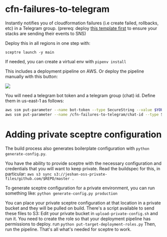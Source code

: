 # cfn-failures-to-telegram

Instantly notifies you of cloudformation failures (i.e create failed, rollbacks, etc) in a Telegram group. (prereq: deploy [this template first](https://github.com/jeshan/cfn-stack-notifications) to ensure your stacks are sending their events to SNS)

Deploy this in all regions in one step with:

`sceptre launch -y main`

If needed, you can create a virtual env with `pipenv install`

This includes a deployment pipeline on AWS. Or deploy the pipeline manually with this button: 

<a href="https://console.aws.amazon.com/cloudformation/home?region=us-east-1#/stacks/new?stackName=cfn-failures-to-telegram-deployment-pipeline&templateURL=https://s3.amazonaws.com/jeshan-oss-public-files/cfn-failures-to-telegram-deployment-pipeline-template.yaml">
<img src="https://s3.amazonaws.com/cloudformation-examples/cloudformation-launch-stack.png"/>
</a>


You will need a telegram bot token and a telegram group (chat) id. Define them in us-east-1 as follows:

```bash
aws ssm put-parameter --name bot-token --type SecureString --value $YOUR_TOKEN --region us-east-1 
aws ssm put-parameter --name /cfn-failures-to-telegram/chat-id --type String --value $YOUR_TOKEN --region us-east-1
``` 

# Adding private sceptre configuration
The build process also generates boilerplate configuration with `python generate-config.py`.

You have the ability to provide sceptre with the necessary configuration and credentials that you will want to keep private.
Read the buildspec for this, in particular:
`aws s3 sync s3://jeshan-oss-private-files/github.com/$REPO/master .`

To generate sceptre configuration for a private environment, you can run something like:
`python generate-config.py production`



You can place your private sceptre configuration at that location in a private bucket and they will be pulled on build.
There's a script available to send these files to S3: Edit your private bucket in `upload-private-config.sh` and run it.
You need to create the role so that your deployment pipeline has permissions to deploy. run `python put-target-deployment-roles.py`
Then, run the pipeline. That's all what's needed for sceptre to work.
